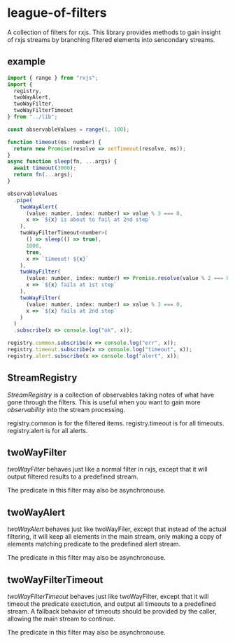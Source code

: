 # league-of-filters
A collection of filters for rxjs. This library provides methods to gain insight of rxjs streams by branching filtered elements into sencondary streams. 

## example
```javascript
import { range } from "rxjs";
import {
  registry,
  twoWayAlert,
  twoWayFilter,
  twoWayFilterTimeout
} from "../lib";

const observableValues = range(1, 100);

function timeout(ms: number) {
  return new Promise(resolve => setTimeout(resolve, ms));
}
async function sleep(fn, ...args) {
  await timeout(3000);
  return fn(...args);
}

observableValues
  .pipe(
    twoWayAlert(
      (value: number, index: number) => value % 3 === 0,
      x => `${x} is about to fail at 2nd step`
    ),
    twoWayFilterTimeout<number>(
      () => sleep(() => true),
      1000,
      true,
      x => `timeout! ${x}`
    ),
    twoWayFilter(
      (value: number, index: number) => Promise.resolve(value % 2 === 0),
      x => `${x} fails at 1st step`
    ),
    twoWayFilter(
      (value: number, index: number) => value % 3 === 0,
      x => `${x} fails at 2nd step`
    )
  )
  .subscribe(x => console.log("ok", x));

registry.common.subscribe(x => console.log("err", x));
registry.timeout.subscribe(x => console.log("timeout", x));
registry.alert.subscribe(x => console.log("alert", x));
```

## StreamRegistry

*StreamRegistry* is a collection of observables taking notes of what have gone through the filters. This is useful when you want to gain more *observability* into the stream processing.

registry.common is for the filtered items.
registry.timeout is for all timeouts.
registry.alert is for all alerts.

## twoWayFilter

*twoWayFilter* behaves just like a normal filter in rxjs, except that it will output filtered results to a predefined stream.

The predicate in this filter may also be asynchronouse.

## twoWayAlert

*twoWayAlert* behaves just like twoWayFiler, except that instead of the actual filtering, it will keep all elements in the main stream, only making a copy of elements matching predicate to the predefined alert stream.

The predicate in this filter may also be asynchronouse.

## twoWayFilterTimeout

*twoWayFilterTimeout* behaves just like twoWayFilter, except that it will timeout the predicate exectution, and output all timeouts to a predefined stream. A fallback behavior of timeouts should be provided by the caller, allowing the main stream to continue.

The predicate in this filter may also be asynchronouse.



